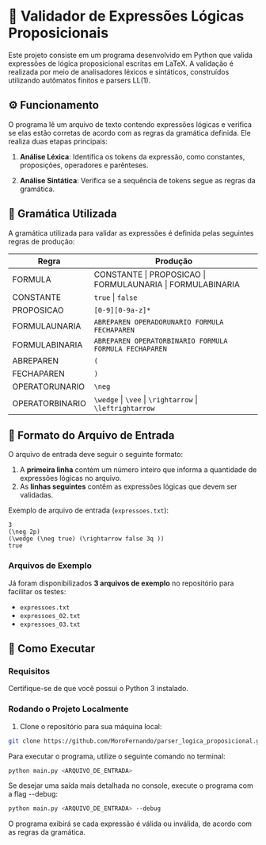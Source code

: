 # 🧠 Validador de Expressões Lógicas Proposicionais

Este projeto consiste em um programa desenvolvido em Python que valida expressões de lógica proposicional escritas em LaTeX. A validação é realizada por meio de analisadores léxicos e sintáticos, construídos utilizando autômatos finitos e parsers LL(1).

## ⚙️ Funcionamento

O programa lê um arquivo de texto contendo expressões lógicas e verifica se elas estão corretas de acordo com as regras da gramática definida. Ele realiza duas etapas principais:

1. **Análise Léxica**: Identifica os tokens da expressão, como constantes, proposições, operadores e parênteses.

2. **Análise Sintática**: Verifica se a sequência de tokens segue as regras da gramática.

## 📜 Gramática Utilizada

A gramática utilizada para validar as expressões é definida pelas seguintes regras de produção:

| Regra              | Produção                                                                 |
|--------------------|--------------------------------------------------------------------------|
| FORMULA            | CONSTANTE \| PROPOSICAO \| FORMULAUNARIA \| FORMULABINARIA              |
| CONSTANTE          | `true` \| `false`                                                       |
| PROPOSICAO         | `[0-9][0-9a-z]*`                                                        |
| FORMULAUNARIA      | `ABREPAREN OPERADORUNARIO FORMULA FECHAPAREN`                           |
| FORMULABINARIA     | `ABREPAREN OPERATORBINARIO FORMULA FORMULA FECHAPAREN`                  |
| ABREPAREN          | `(`                                                                    |
| FECHAPAREN         | `)`                                                                    |
| OPERATORUNARIO     | `\neg`                                                                 |
| OPERATORBINARIO    | `\wedge` \| `\vee` \| `\rightarrow` \| `\leftrightarrow`               |

## 📂 Formato do Arquivo de Entrada

O arquivo de entrada deve seguir o seguinte formato:

1. A **primeira linha** contém um número inteiro que informa a quantidade de expressões lógicas no arquivo.
2. As **linhas seguintes** contêm as expressões lógicas que devem ser validadas.

Exemplo de arquivo de entrada (`expressoes.txt`):

```
3
(\neg 2p)
(\wedge (\neg true) (\rightarrow false 3q ))
true
```

### Arquivos de Exemplo

Já foram disponibilizados **3 arquivos de exemplo** no repositório para facilitar os testes:  
- `expressoes.txt`  
- `expressoes_02.txt`  
- `expressoes_03.txt`

## 🚀 Como Executar

### Requisitos

Certifique-se de que você possui o Python 3 instalado.

### Rodando o Projeto Localmente

1. Clone o repositório para sua máquina local:
```bash
git clone https://github.com/MoroFernando/parser_logica_proposicional.git
```

Para executar o programa, utilize o seguinte comando no terminal:

```bash
python main.py <ARQUIVO_DE_ENTRADA>
```

Se desejar uma saída mais detalhada no console, execute o programa com a flag --debug:

```bash
python main.py <ARQUIVO_DE_ENTRADA> --debug
```

O programa exibirá se cada expressão é válida ou inválida, de acordo com as regras da gramática.